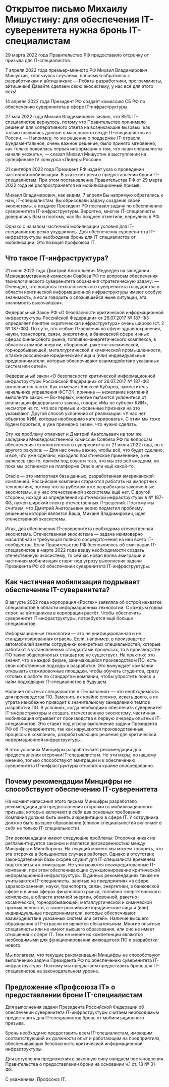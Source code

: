 # Открытое письмо Михаилу Мишустину: для обеспечения IT-суверенитета нужна бронь IT-специалистам

29 марта 2022 года Правительство РФ предоставило отсрочку от призыва для IT-специалистов.

7 апреля 2022 года премьер-министр РФ Михаил Владимирович Мишустин, «пользуясь случаем», напрямую обратился к разработчикам и айтишникам: 
— Ребята-разработчики, программисты, айтишники! Давайте сделаем свою экосистему, у нас всё для этого есть! 

14 апреля 2022 года Президент РФ создаёт комиссию СБ РФ по обеспечению суверенитета в сфере IT-инфраструктуры.

27 мая 2022 года Михаил Владимирович заявил, что 85% IT-специалистов вернулось, потому что Правительство принимало решения для «оперативного ответа на возникающие вызовы», как только появились данные о массовом отъезде IT-специалистов из России. 
— Например, то же решение о поддержке IT-отрасли, фундаментальное, очень важное решение, было принято мгновенно, как только появилась первая информация о том, что наши специалисты начали уезжать», — сказал Михаил Мишустин в выступлении на суперфинале IV конкурса «Лидеры России».

21 сентября 2022 года Президент РФ издаёт указ о проведении частичной мобилизации. В указе нет речи о предоставлении брони IT-специалистам. При этом постановление Правительства РФ от 29 марта 2022 года не распространяется на мобилизационный призыв. 

Михаил Владимирович, как видим, 7 апреля Вы напрямую обратились к нам, IT-специалистам. Вы обрисовали задачу создания своей экосистемы, а позднее Президент РФ поставил задачу по обеспечению суверенитета IT-инфраструктуры. Вероятно, многие IT-специалисты доверились Вам и поэтому, как Вы позднее отметили, вернулись в РФ. 

Однако с началом частичной мобилизации условия для IT-специалистов резко ухудшились. Для обеспечения суверенитета IT-инфраструктуры необходима бронь для IT-специалистов от мобилизации. Это позиция профсоюза IT.

## Что такое IT-инфраструктура?

21 июня 2022 года Дмитрий Анатольевич Медведев на заседании Межведомственной комиссии Совбеза РФ по вопросам обеспечения технологического суверенитета обозначил стратегическую задачу:
— Очевидно, что вопросы технологического суверенитета государства в области критической информационной инфраструктуры имеют особую значимость, а если говорить о сложившейся ныне ситуации, эта значимость высочайшая».

Федеральный Закон РФ «О безопасности критической информационной инфраструктуры Российской Федерации» от 26.07.2017 № 187-ФЗ определяет понятие «критическая инфраструктура» очень широко (ст. 2 № 187-ФЗ). По сути, это любые IT-решения «в сфере здравоохранения, науки, транспорта, связи, энергетики, в банковской сфере и иных сферах финансового рынка, топливно-энергетического комплекса, в области атомной энергии, оборонной, ракетно-космической, горнодобывающей, металлургической и химической промышленности, а также российские юридические лица и (или) индивидуальные предприниматели, которые обеспечивают взаимодействие указанных систем или сетей».

Федеральный закон «О безопасности критической информационной инфраструктуры Российской Федерации» от 26.07.2017 № 187-ФЗ выполняется плохо. Как отмечает Алексей Кубарев, заместитель начальника управления ФСТЭК, причина — нежелание компаний выполнять закон:
— Во-первых, многие пытаются уклониться от реализации федерального закона, говоря: «Мы не субъект КИИ», несмотря на то, что все прямые и косвенные признаки на это указывают. Другой способ уклонения от реализации: «У нас нет объектов КИИ, которые необходимо категорировать». С этим мы тоже будем бороться, и уже примерно знаем, что нужно сделать.

Эту же проблему отмечает и Дмитрий Анатольевич на том же заседании Межведомственной комиссии Совбеза РФ по вопросам обеспечения технологического суверенитета от 21 июня 2022 года, но с другого ракурса:
— Для нас очень важно, чтобы всё, что будет сделано, и всё, что уже сделано, находило практическое применение, а не валялось где-то, причём под соусом того, что мы это всё внедрим, но пока мы останемся на платформе Oracle или ещё какой-то.

Oracle — это импортная база данных, разработанная американской компанией. Российские компании стараются работать на импортных технологиях, потому что за рубежом уже разработаны законченные экосистемы, а у нас отечественной экосистемы ещё нет. С другой стороны, исходя из определения критической инфраструктуры в № 187-ФЗ, нужен широкий спектр отечественных IT-решений. Поэтому мы считаем, что Дмитрий Анатольевич верно подметил проблему, решением которой является Ваша, Михаил Владимирович, идея отечественной экосистемы. 

Итак, для обеспечения IT-суверенитета необходима отечественная экосистема.  Отечественная экосистема — задача неимоверно масштабная и требующая полного сосредоточения на ней всего IT-сообщества. Если Правительство РФ беспокоилось об эмиграции IT-специалистов в марте 2022 года ввиду необходимости создать отечественную экосистему, то сейчас новая волна эмиграции и частичная мобилизация ставят под угрозу выполнение задачи Президента РФ об обеспечении суверенитета IT-инфраструктуры.

## Как частичная мобилизация подрывает обеспечение IT-суверенитета?

В августе 2022 года корпорация «Ростех» заявляла об острой нехватке специалистов в области информационных технологий. С каждым годом спрос на айтишников в корпорации растёт. Чтобы обеспечить суверенитет IT-инфраструктуры, потребуется ещё больше специалистов.

Информационные технологии — это не унифицированная и не стандартизированная отрасль. Если, например, в производстве автомобилей заняты сотрудники конкретных специальностей, которые работают в установленных стандартами процессах, то в производстве ПО таких общепринятых стандартов не существует. На практике это значит, что в каждой фирме, занимающейся производством ПО, есть свои собственные подходы к разработке. Это вынуждает компании открывать стажировочные площадки, чтобы обучать студентов, сразу готовых к работе по стандартам компании, чтобы упростить поиск и найм подходящих IT-специалистов в будущем. 

Наличие опытных специалистов в IT-компаниях — это необходимость для производства ПО. Заменить их крайне сложно, искать долго, а их утрата неизбежно приводит к значительному замедлению темпов разработки ПО. В условиях, когда необходимо обеспечить суверенитет IT-инфраструктуры и создать отечественную экосистему, частичная мобилизация отрывает от производства в первую очередь опытных IT-специалистов. Это ставит под угрозу выполнение задачи Президента РФ об IT-суверенитете, так как нарушаются производственные процессы в компаниях, разрабатывающих решения для критической информационной инфраструктуры. 

В этих условиях Минцифры разрабатывает рекомендации для предоставления отсрочки IT-специалистам. Но эти меры, по нашему мнению, только способствуют эмиграции и к обеспечению суверенитета IT-инфраструктуры относятся крайне опосредованно.

## Почему рекомендации Минцифры не способствуют обеспечению IT-суверенитета

На момент написания этого письма Минцифры разработало рекомендации для предоставления отсрочки от мобилизационного призыва, которые включают в себя два основных требования:
Компания должна быть иметь аккредитацию в сфере IT.
У сотрудника должно быть высшее образование (список специальностей включает в себя не только IT-специальности).

Эти рекомендации имеют следующие проблемы:
Отсрочка никак не регламентируется законом и является договорённостью между Минцифры и Минобороны. На текущий момент мы можем говорить, что эта отсрочка в большинстве случаев работает. Однако в отсутствие законодательной базы скорее служит для IT-специалиста временем подготовиться к эмиграции.
Не учитываются неаккредитованные IT-компании, при этом обеспечивающие функционирование критической информационной инфраструктуры. В данных рекомендациях также не учитываются IT-специалисты, занятые на предприятиях «в сфере здравоохранения, науки, транспорта, связи, энергетики, в банковской сфере и в иных сферах финансового рынка, топливно-энергетического комплекса, в области атомной энергии, оборонной, ракетно-космической, горнодобывающей, металлургической и химической промышленности, а также российские юридические лица и (или) индивидуальные предприниматели, которые обеспечивают взаимодействие указанных систем или сетей». 
Наличие высшего образования в IT-отрасли не является обязательным. Многие опытные специалисты или не имеют высшего образования, или оно не имеет отношения к сфере IT. Тем не менее их компетенции являются необходимыми для функционирования имеющегося ПО и разработки нового.

Мы полагаем, что текущие рекомендации Минцифры не способствуют выполнению задачи Президента РФ по обеспечению суверенитета IT-инфраструктуры. Поэтому мы предлагаем предоставить бронь для IT-специалистов на законодательном уровне.

## Предложение «Профсоюза IT» о предоставлении брони IT-специалистам

Для выполнения задачи Президента Российской Федерации об обеспечении суверенитета IT-инфраструктуры считаем необходимым предоставить для IT-специалистов бронь от мобилизационного призыва.

Бронь необходимо предоставить всем IT-специалистам, имеющим соответствующий их должности опыт и работающим на предприятиях, обеспечивающих безопасность критической информационной инфраструктуры. 

Для вступления предложения в законную силу ожидаем постановления Правительства о предоставлении брони на основании ч.1 ст. 18 № 31-ФЗ.

С уважением, Профсоюз IT.
